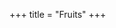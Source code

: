 +++
title = "Fruits"
+++

<div class="spreadsheet" src="../gross-data_fruits.toml" fullHeightWithRowsPerScreen=8> </div>  
